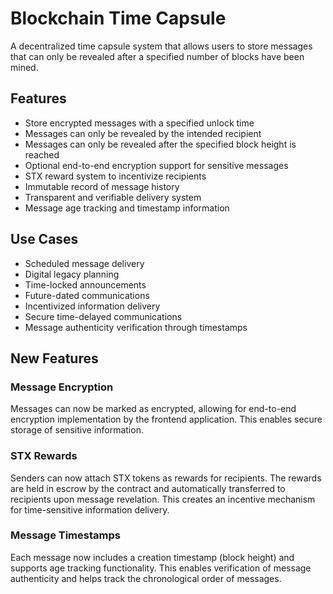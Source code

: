 # Blockchain Time Capsule

A decentralized time capsule system that allows users to store messages that can only be revealed after a specified number of blocks have been mined.

## Features

- Store encrypted messages with a specified unlock time
- Messages can only be revealed by the intended recipient
- Messages can only be revealed after the specified block height is reached
- Optional end-to-end encryption support for sensitive messages
- STX reward system to incentivize recipients
- Immutable record of message history
- Transparent and verifiable delivery system
- Message age tracking and timestamp information

## Use Cases

- Scheduled message delivery
- Digital legacy planning
- Time-locked announcements 
- Future-dated communications
- Incentivized information delivery
- Secure time-delayed communications
- Message authenticity verification through timestamps

## New Features

### Message Encryption
Messages can now be marked as encrypted, allowing for end-to-end encryption implementation by the frontend application. This enables secure storage of sensitive information.

### STX Rewards
Senders can now attach STX tokens as rewards for recipients. The rewards are held in escrow by the contract and automatically transferred to recipients upon message revelation. This creates an incentive mechanism for time-sensitive information delivery.

### Message Timestamps
Each message now includes a creation timestamp (block height) and supports age tracking functionality. This enables verification of message authenticity and helps track the chronological order of messages.
